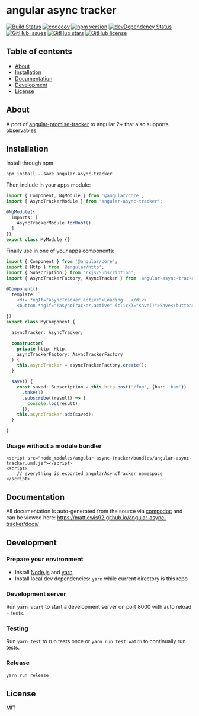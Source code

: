 # angular async tracker
[![Build Status](https://travis-ci.org/mattlewis92/angular-async-tracker.svg?branch=master)](https://travis-ci.org/mattlewis92/angular-async-tracker)
[![codecov](https://codecov.io/gh/mattlewis92/angular-async-tracker/branch/master/graph/badge.svg)](https://codecov.io/gh/mattlewis92/angular-async-tracker)
[![npm version](https://badge.fury.io/js/angular-async-tracker.svg)](http://badge.fury.io/js/angular-async-tracker)
[![devDependency Status](https://david-dm.org/mattlewis92/angular-async-tracker/dev-status.svg)](https://david-dm.org/mattlewis92/angular-async-tracker?type=dev)
[![GitHub issues](https://img.shields.io/github/issues/mattlewis92/angular-async-tracker.svg)](https://github.com/mattlewis92/angular-async-tracker/issues)
[![GitHub stars](https://img.shields.io/github/stars/mattlewis92/angular-async-tracker.svg)](https://github.com/mattlewis92/angular-async-tracker/stargazers)
[![GitHub license](https://img.shields.io/badge/license-MIT-blue.svg)](https://raw.githubusercontent.com/mattlewis92/angular-async-tracker/master/LICENSE)

## Table of contents

- [About](#about)
- [Installation](#installation)
- [Documentation](#documentation)
- [Development](#development)
- [License](#license)

## About

A port of [angular-promise-tracker](https://github.com/ajoslin/angular-promise-tracker) to angular 2+ that also supports observables

## Installation

Install through npm:
```
npm install --save angular-async-tracker
```

Then include in your apps module:

```typescript
import { Component, NgModule } from '@angular/core';
import { AsyncTrackerModule } from 'angular-async-tracker';

@NgModule({
  imports: [
    AsyncTrackerModule.forRoot()
  ]
})
export class MyModule {}
```

Finally use in one of your apps components:
```typescript
import { Component } from '@angular/core';
import { Http } from '@angular/http';
import { Subscription } from 'rxjs/Subscription';
import { AsyncTrackerFactory, AsyncTracker } from 'angular-async-tracker';

@Component({
  template: `
    <div *ngIf="asyncTracker.active">Loading...</div>
    <button *ngIf="!asyncTracker.active" (click)="save()">Save</button>
  `
})
export class MyComponent {

  asyncTracker: AsyncTracker;

  constructor(
    private http: Http,
    asyncTrackerFactory: AsyncTrackerFactory
  ) {
    this.asyncTracker = asyncTrackerFactory.create();
  }

  save() {
    const saved: Subscription = this.http.post('/foo', {bar: 'bam'})
      .take(1)
      .subscribe((result) => {
        console.log(result);
      });
    this.asyncTracker.add(saved);
  }

}
```

### Usage without a module bundler
```
<script src="node_modules/angular-async-tracker/bundles/angular-async-tracker.umd.js"></script>
<script>
    // everything is exported angularAsyncTracker namespace
</script>
```

## Documentation
All documentation is auto-generated from the source via [compodoc](https://compodoc.github.io/compodoc/) and can be viewed here:
https://mattlewis92.github.io/angular-async-tracker/docs/

## Development

### Prepare your environment
* Install [Node.js](http://nodejs.org/) and [yarn](https://yarnpkg.com/en/docs/install)
* Install local dev dependencies: `yarn` while current directory is this repo

### Development server
Run `yarn start` to start a development server on port 8000 with auto reload + tests.

### Testing
Run `yarn test` to run tests once or `yarn run test:watch` to continually run tests.

### Release
```bash
yarn run release
```

## License

MIT
